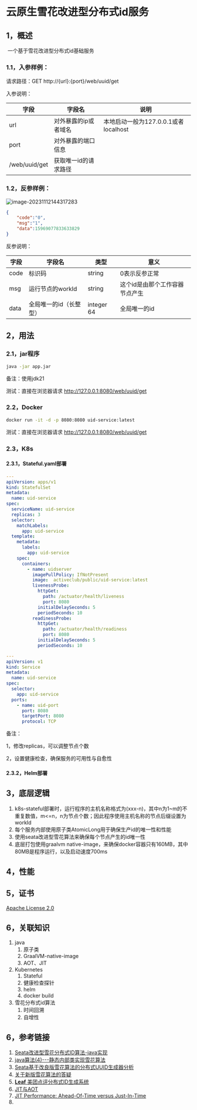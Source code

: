 # 云原生雪花改进型分布式id服务



## 1，概述

​	一个基于雪花改进型分布式id基础服务

### 1.1，入参样例：

请求路径：GET http://{url}:{port}/web/uuid/get

入参说明：

| 字段          | 字段名               | 说明                                 |
| ------------- | -------------------- | ------------------------------------ |
| url           | 对外暴露的ip或者域名 | 本地启动一般为127.0.0.1或者localhost |
| port          | 对外暴露的端口信息   |                                      |
| /web/uuid/get | 获取唯一id的请求路径 |                                      |



### 1.2，反参样例：

![image-20231112144317283](C:\Users\59456\AppData\Roaming\Typora\typora-user-images\image-20231112144317283.png)

```json
{
    "code":"0",
    "msg":"1",
    "data":15969077833633829
}
```

反参说明：

| 字段 | 字段名                 | 类型       | 意义                           |
| ---- | ---------------------- | ---------- | ------------------------------ |
| code | 标识码                 | string     | 0表示反参正常                  |
| msg  | 运行节点的workId       | string     | 这个id是由那个工作容器节点产生 |
| data | 全局唯一的id（长整型） | integer 64 | 全局唯一的id                   |



## 2，用法



### 2.1，jar程序

```sh
java -jar app.jar
```

备注：使用jdk21

测试：直接在浏览器请求 http://127.0.0.1:8080/web/uuid/get



### 2.2，Docker

```sh
docker run -it -d -p 8080:8080 uid-service:latest
```

测试：直接在浏览器请求 http://127.0.0.1:8080/web/uuid/get



### 2.3，K8s

#### 	2.3.1，Stateful.yaml部署

```yaml
---
apiVersion: apps/v1
kind: StatefulSet
metadata:
  name: uid-service
spec:
  serviceName: uid-service
  replicas: 3
  selector:
    matchLabels:
      app: uid-service
  template:
    metadata:
      labels:
        app: uid-service
    spec:
      containers:
        - name: uidserver
          imagePullPolicy: IfNotPresent
          image:  activeclub/public/uid-service:latest
          livenessProbe:
            httpGet:
              path: /actuator/health/liveness
              port: 8080
            initialDelaySeconds: 5
            periodSeconds: 10
          readinessProbe:
            httpGet:
              path: /actuator/health/readiness
              port: 8080
            initialDelaySeconds: 5
            periodSeconds: 10

---
apiVersion: v1
kind: Service
metadata:
  name: uid-service
spec:
  selector:
    app: uid-service
  ports:
    - name: uid-port
      port: 8080
      targetPort: 8080
      protocol: TCP
```

备注：

1，修改replicas，可以调整节点个数

2，设置健康检查，确保服务的可用性与自愈性



#### 	2.3.2，Helm部署





## 3，底层逻辑

1. k8s-stateful部署时，运行程序的主机名称格式为(xxx-n)，其中n为1~m的不重复数值，m<=n，n为节点个数；因此程序使用主机名称的节点后缀设置为workId
2. 每个服务内部使用原子类AtomicLong用于确保生产id的唯一性和性能
3. 使用seata改进型雪花算法来确保每个节点产生的id唯一性
4. 底层打包使用graalvm native-image，来确保docker容器只有160MB，其中80MB是程序运行，以及启动速度700ms



## 4，性能





## 5，证书

[Apache License 2.0](LICENSE.txt)



## 6，关联知识

1. java 
   1. 原子类
   2. GraalVM-native-image
   3. AOT、JIT
2. Kubernetes 
   1. Stateful
   2. 健康检查探针
   3. helm
   4. docker build
3. 雪花分布式id算法
   1. 时间回溯
   2. 自增性




## 6，参考链接

1. [Seata改进型雪花分布式ID算法-java实现](https://www.cnblogs.com/Mufasa/p/16090888.html)
2. [java算法(4)---静态内部类实现雪花算法](https://www.cnblogs.com/qdhxhz/p/11372658.html)
3. [Seata基于改良版雪花算法的分布式UUID生成器分析](https://seata.io/zh-cn/blog/seata-analysis-UUID-generator.html)
4. [关于新版雪花算法的答疑](https://seata.io/zh-cn/blog/seata-snowflake-explain.html)
5. [**Leaf** 美团点评分布式ID生成系统](https://www.oschina.net/p/mt-leaf)
6. [JIT与AOT](https://blog.csdn.net/wdays83892469/article/details/126216765)
7. [JIT Performance: Ahead-Of-Time versus Just-In-Time](https://www.azul.com/blog/jit-performance-ahead-of-time-versus-just-in-time/)
8. 










